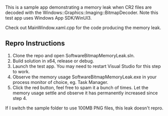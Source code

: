 This is a sample app demonstrating a memory leak when CR2 files are decoded with the Windows::Graphics::Imaging::BitmapDecoder. Note this test app uses Windows App SDK/WinUI3.

Check out MainWindow.xaml.cpp for the code producing the memory leak.

## Repro Instructions

1. Clone the repo and open SoftwareBitmapMemoryLeak.sln.
2. Build solution in x64, release or debug.
3. Launch the test app. You may need to restart Visual Studio for this step to work.
4. Observe the memory usage SoftwareBitmapMemoryLeak.exe in your process monitor of choice, eg. Task Manager.
5. Click the red button, feel free to spam it a bunch of times. Let the memory usage settle and observe it has permanently increased since step 4.

If I switch the sample folder to use 100MB PNG files, this leak doesn't repro.
